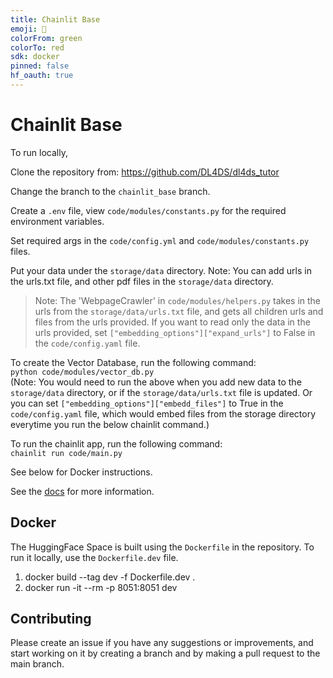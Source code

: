 ```yaml
---
title: Chainlit Base
emoji: 🏃
colorFrom: green
colorTo: red
sdk: docker
pinned: false
hf_oauth: true
---
```


Chainlit Base
===========

To run locally, 

Clone the repository from: https://github.com/DL4DS/dl4ds_tutor    

Change the branch to the `chainlit_base` branch.

Create a `.env` file, view `code/modules/constants.py` for the required environment variables.

Set required args in the `code/config.yml` and `code/modules/constants.py` files. 

Put your data under the `storage/data` directory. Note: You can add urls in the urls.txt file, and other pdf files in the `storage/data` directory.    

> Note: The 'WebpageCrawler' in `code/modules/helpers.py` takes in the urls from the `storage/data/urls.txt` file, and gets all children urls and files from the urls provided. If you want to read only the data in the urls provided, set `["embedding_options"]["expand_urls"]` to False in the `code/config.yaml` file.

To create the Vector Database, run the following command:   
```python code/modules/vector_db.py```    
(Note: You would need to run the above when you add new data to the `storage/data` directory, or if the ``storage/data/urls.txt`` file is updated. Or you can set ``["embedding_options"]["embedd_files"]`` to True in the `code/config.yaml` file, which would embed files from the storage directory everytime you run the below chainlit command.)

To run the chainlit app, run the following command:   
```chainlit run code/main.py```

See below for Docker instructions.

See the [docs](https://github.com/DL4DS/dl4ds_tutor/tree/main/docs) for more information.

## Docker 

The HuggingFace Space is built using the `Dockerfile` in the repository. To run it locally, use the `Dockerfile.dev` file.
1. docker build --tag dev  -f Dockerfile.dev .
2. docker run -it --rm -p 8051:8051 dev    

## Contributing

Please create an issue if you have any suggestions or improvements, and start working on it by creating a branch and by making a pull request to the main branch.
